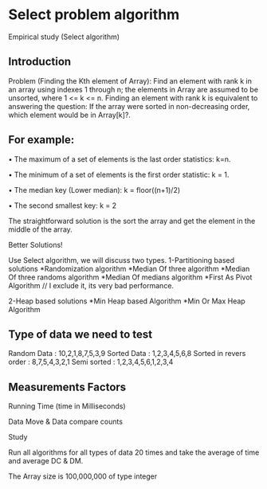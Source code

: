 # Select problem algorithm
Empirical study (Select algorithm)

## Introduction

Problem (Finding the Kth element of Array): Find an element with rank k in an array using indexes 1
through n; the elements in Array are assumed to be unsorted, where 1 <= k <= n. Finding an element
with rank k is equivalent to answering the question: If the array were sorted in non-decreasing order, which element would be in Array[k]?.

## For example:

• The maximum of a set of elements is the last order statistics: k=n.

• The minimum of a set of elements is the first order statistic: k = 1.

• The median key (Lower median): k = floor((n+1)/2)

• The second smallest key: k = 2



The straightforward solution is the sort the array and get the element in the middle of the array.

Better Solutions!

Use Select algorithm, we will discuss two types.
1-Partitioning based solutions
  *Randomization algorithm
  *Median Of three algorithm
  *Median Of three randoms algorithm
  *Median Of medians algorithm
  *First As Pivot Algorithm // I exclude it, its very bad performance. 
  
2-Heap based solutions
   *Min Heap based Algorithm
   *Min Or Max Heap Algorithm
   
   
   
## Type of data we need to test 
   
Random Data : 10,2,1,8,7,5,3,9
Sorted Data : 1,2,3,4,5,6,8
Sorted in revers order : 8,7,5,4,3,2,1
Semi sorted : 1,2,3,4,5,6,1,2,3,4


## Measurements Factors 

Running Time (time in Milliseconds)

Data Move & Data compare counts 


Study


Run all algorithms for all types of data 20 times and take the average of time and average DC & DM.

The Array size is 100,000,000 of type integer




